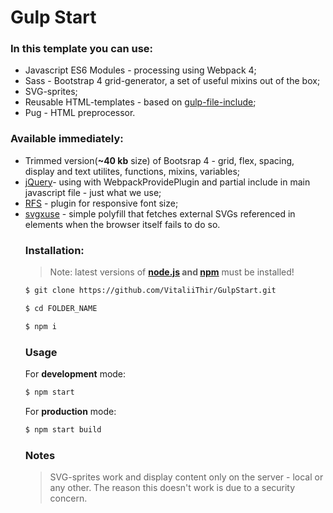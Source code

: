 # Gulp Start
### In this template you can use:
- Javascript ES6 Modules - processing using Webpack 4;
- Sass - Bootstrap 4 grid-generator, a set of useful mixins out of the box;
- SVG-sprites;
- Reusable HTML-templates - based on [gulp-file-include](https://www.npmjs.com/package/gulp-file-include);
- Pug - HTML preprocessor.
### Available immediately:
- Trimmed version(**~40 kb** size) of Bootsrap 4 - grid, flex, spacing, display and text utilites, functions, mixins, variables;
- [jQuery](https://github.com/jquery/jquery)- using with WebpackProvidePlugin and partial include in main javascript file - just what we use;
- [RFS](https://github.com/twbs/rfs) - plugin for responsive font size;
- [svgxuse](https://github.com/Keyamoon/svgxuse) - simple polyfill that fetches external SVGs referenced in <use> elements when the browser itself fails to do so.
	### Installation:
	> Note: latest versions of **[node.js](https://nodejs.org/en/) and [npm](https://www.npmjs.com/)** must be installed!
	```sh
	$ git clone https://github.com/VitaliiThir/GulpStart.git
	```
    ```sh
    $ cd FOLDER_NAME
    ```
	```sh
	$ npm i
	```
	### Usage
	For **development** mode:
	```sh
	$ npm start
	```
	For **production** mode:
	```sh
	$ npm start build
	```
	### Notes
	>SVG-sprites work and display content only on the server - local or any other. The reason this doesn't work is due to a security concern.
